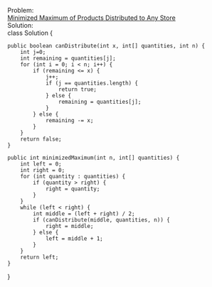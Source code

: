 Problem:
<br>
[Minimized Maximum of Products Distributed to Any Store](https://leetcode.com/problems/minimized-maximum-of-products-distributed-to-any-store/)
<br>
Solution:
<br>
class Solution {

    public boolean canDistribute(int x, int[] quantities, int n) {
        int j=0;
        int remaining = quantities[j];
        for (int i = 0; i < n; i++) {
            if (remaining <= x) {
                j++;
                if (j == quantities.length) {
                    return true;
                } else {
                    remaining = quantities[j];
                }
            } else {
                remaining -= x;
            }
        }
        return false;
    }

    public int minimizedMaximum(int n, int[] quantities) {
        int left = 0;
        int right = 0;
        for (int quantity : quantities) {
            if (quantity > right) {
                right = quantity;
            }
        }
        while (left < right) {
            int middle = (left + right) / 2;
            if (canDistribute(middle, quantities, n)) {
                right = middle;
            } else {
                left = middle + 1;
            }
        }
        return left;
    }
}

